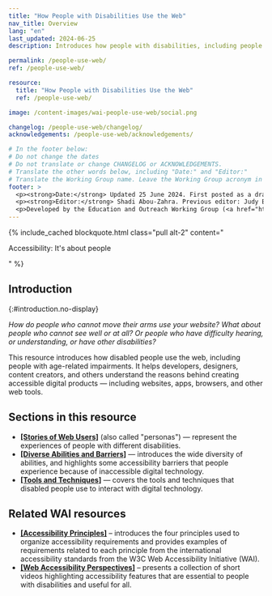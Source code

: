 ```yaml
---
title: "How People with Disabilities Use the Web"
nav_title: Overview
lang: "en"
last_updated: 2024-06-25
description: Introduces how people with disabilities, including people with age-related impairments, use the Web.

permalink: /people-use-web/
ref: /people-use-web/

resource:
  title: "How People with Disabilities Use the Web"
  ref: /people-use-web/

image: /content-images/wai-people-use-web/social.png

changelog: /people-use-web/changelog/
acknowledgements: /people-use-web/acknowledgements/

# In the footer below:
# Do not change the dates
# Do not translate or change CHANGELOG or ACKNOWLEDGEMENTS.
# Translate the other words below, including "Date:" and "Editor:"
# Translate the Working Group name. Leave the Working Group acronym in English.
footer: >
  <p><strong>Date:</strong> Updated 25 June 2024. First posted as a draft in 1999.<!-- CHANGELOG.--></p>
  <p><strong>Editor:</strong> Shadi Abou-Zahra. Previous editor: Judy Brewer. See ACKNOWLEDGEMENTS for additional editors and contributors.</p>
  <p>Developed by the Education and Outreach Working Group (<a href="http://www.w3.org/WAI/EO/">EOWG</a>) with support from the <a href="https://www.w3.org/WAI/about/projects/wai-guide/">WAI-Guide Project</a> and <a href="https://www.w3.org/WAI/WAI-AGE/">WAI-AGE Project</a> co-funded by the European Commission (EC).</p>
---
```


{% include_cached blockquote.html class="pull alt-2" content="<p>Accessibility: It's about people</p>" %}

## Introduction
{:#introduction.no-display}

*How do people who cannot move their arms use your website? What about people who cannot see well or at all? Or people who have difficulty hearing, or understanding, or have other disabilities?*

This resource introduces how disabled people use the web, including people with age-related impairments. It helps developers, designers, content creators, and others understand the reasons behind creating accessible digital products &mdash; including websites, apps, browsers, and other web tools.

## Sections in this resource

-   **[[Stories of Web Users]](/people-use-web/user-stories/)** (also called "personas") &mdash; represent the experiences of people with different disabilities.
-   **[[Diverse Abilities and Barriers]](/people-use-web/abilities-barriers/)** &mdash; introduces the wide diversity of abilities, and highlights some accessibility barriers that people experience because of inaccessible digital technology.
-   **[[Tools and Techniques]](/people-use-web/tools-techniques/)** &mdash; covers the tools and techniques that disabled people use to interact with digital technology.

## Related WAI resources

-   **[[Accessibility Principles]](/fundamentals/accessibility-principles/)** – introduces the four principles used to organize accessibility requirements and provides examples of requirements related to each principle from the international accessibility standards from the W3C Web Accessibility Initiative (WAI).
-   **[[Web Accessibility Perspectives]](/perspective-videos/)** – presents a collection of short videos highlighting accessibility features that are essential to people with disabilities and useful for all.
